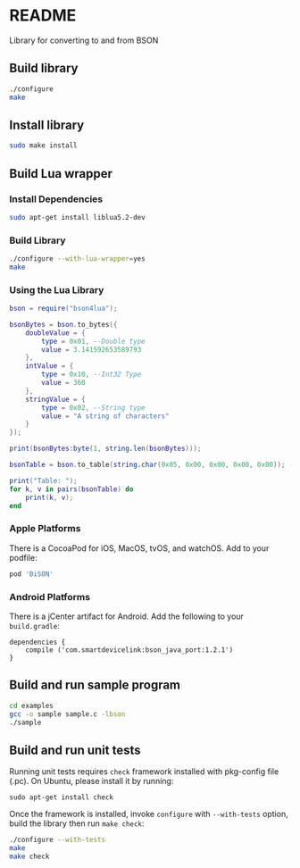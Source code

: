 # README #
Library for converting to and from BSON

## Build library ##
```bash
./configure
make
```

## Install library ##
```bash
sudo make install
```

## Build Lua wrapper ##

### Install Dependencies ###
```bash
sudo apt-get install liblua5.2-dev
```

### Build Library ###
```bash
./configure --with-lua-wrapper=yes
make
```

### Using the Lua Library ###
```lua
bson = require("bson4lua");

bsonBytes = bson.to_bytes({
	doubleValue = {
		type = 0x01, --Double type
		value = 3.141592653589793
	},
	intValue = {
		type = 0x10, --Int32 Type
		value = 360
	},
	stringValue = {
		type = 0x02, --String type
		value = "A string of characters"
	}
});

print(bsonBytes:byte(1, string.len(bsonBytes)));

bsonTable = bson.to_table(string.char(0x05, 0x00, 0x00, 0x00, 0x00)); --Empty BSON document

print("Table: ");
for k, v in pairs(bsonTable) do
    print(k, v);
end
```

### Apple Platforms ###
There is a CocoaPod for iOS, MacOS, tvOS, and watchOS. Add to your podfile:

```ruby
pod 'BiSON'
```

### Android Platforms ###
There is a jCenter artifact for Android. Add the following to your `build.gradle`:

```
dependencies {
    compile ('com.smartdevicelink:bson_java_port:1.2.1')
}
```

## Build and run sample program ##
```bash
cd examples
gcc -o sample sample.c -lbson
./sample
```

## Build and run unit tests ##

Running unit tests requires `check` framework installed with pkg-config file (.pc). On Ubuntu, please install it by running:
```
sudo apt-get install check
```

Once the framework is installed, invoke `configure` with `--with-tests` option, build the library then run `make check`:

```bash
./configure --with-tests
make
make check
```
